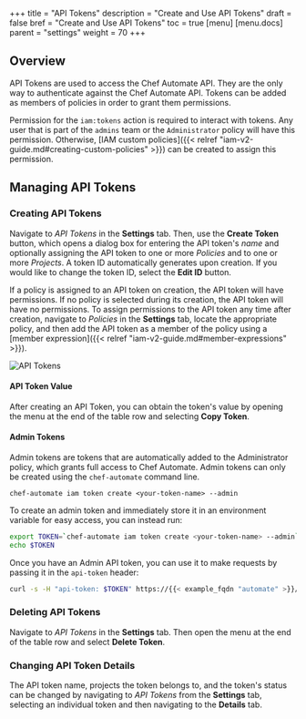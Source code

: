 +++
title = "API Tokens"
description = "Create and Use API Tokens"
draft = false
bref = "Create and Use API Tokens"
toc = true
[menu]
  [menu.docs]
    parent = "settings"
    weight = 70
+++

## Overview

API Tokens are used to access the Chef Automate API. They are the only way to authenticate against the Chef Automate API. Tokens can be added as members of policies in order to grant them permissions.

Permission for the `iam:tokens` action is required to interact with tokens. Any user that is part of the `admins` team or the `Administrator` policy will have this permission. Otherwise, [IAM custom policies]({{< relref "iam-v2-guide.md#creating-custom-policies" >}}) can be created to assign this permission.

## Managing API Tokens

### Creating API Tokens

Navigate to _API Tokens_ in the **Settings** tab. Then, use the **Create Token** button, which opens a dialog box for entering the API token's _name_ and optionally assigning the API token to one or more _Policies_ and to one or more _Projects_. A token ID automatically generates upon creation. If you would like to change the token ID, select the **Edit ID** button.

If a policy is assigned to an API token on creation, the API token will have permissions. If no policy is selected during its creation, the API token will have no permissions. To assign permissions to the API token any time after creation, navigate to _Policies_ in the **Settings** tab, locate the appropriate policy, and then add the API token as a member of the policy using a [member expression]({{< relref "iam-v2-guide.md#member-expressions" >}}).

![API Tokens](/images/docs/admin-tab-API-tokens-list.png)

#### API Token Value

After creating an API Token, you can obtain the token's value by opening the menu at the end of the table row and selecting **Copy Token**.

#### Admin Tokens

Admin tokens are tokens that are automatically added to the Administrator policy, which grants full access to Chef Automate.
Admin tokens can only be created using the `chef-automate` command line.

```
chef-automate iam token create <your-token-name> --admin
```

To create an admin token and immediately store it in an environment variable for easy access, you can instead run:

```bash
export TOKEN=`chef-automate iam token create <your-token-name> --admin`
echo $TOKEN
```

Once you have an Admin API token, you can use it to make requests by passing it in the `api-token` header:

```bash
curl -s -H "api-token: $TOKEN" https://{{< example_fqdn "automate" >}}/apis/iam/v2/policies -v
```

### Deleting API Tokens

Navigate to _API Tokens_ in the **Settings** tab. Then open the menu at the end of the table row and select **Delete Token**.

### Changing API Token Details

The API token name, projects the token belongs to, and the token's status can be changed by navigating to _API Tokens_ from the **Settings** tab, selecting an individual token and then navigating to the **Details** tab.
